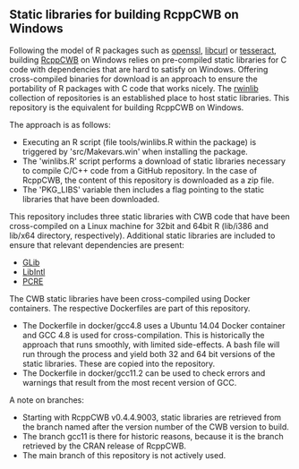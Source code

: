 ## Static libraries for building RcppCWB on Windows

Following the model of R packages such as [openssl](https://github.com/jeroen/openssl/tree/master/tools), [libcurl](https://github.com/jeroen/curl) or [tesseract](https://github.com/ropensci/tesseract), building [RcppCWB](https://github.com/PolMine/RcppCWB) on Windows relies on pre-compiled static libraries for C code with dependencies that are hard to satisfy on Windows. Offering cross-compiled binaries for download is an approach to ensure the portability of R packages with C code that works nicely. The [rwinlib](https://github.com/rwinlib) collection of repositories is an established place to host static libraries. This repository is the equivalent for building RcppCWB on Windows.

The approach is as follows:

- Executing an R script (file tools/winlibs.R within the package) is triggered by 'src/Makevars.win' when installing the package. 
- The 'winlibs.R' script performs a download of static libraries necessary to compile C/C++ code from a GitHub repository. In the case of RcppCWB, the content of this repository is downloaded as a zip file.
- The 'PKG_LIBS' variable then includes a flag pointing to the static libraries that have been downloaded.

This repository includes three static libraries with CWB code that have been cross-compiled on a Linux machine for 32bit and 64bit R (lib/i386 and lib/x64 directory, respectively). Additional static libraries are included to ensure that relevant dependencies are present:

- [GLib](https://developer.gnome.org/glib/)
- [LibIntl](http://gnuwin32.sourceforge.net/packages/libintl.htm)
- [PCRE](https://www.pcre.org)

The CWB static libraries have been cross-compiled using Docker containers. The respective Dockerfiles are part of this repository.

- The Dockerfile in docker/gcc4.8 uses a Ubuntu 14.04 Docker container and GCC 4.8 is used for cross-compilation. This is historically the approach that runs smoothly, with limited side-effects. A bash file will run through the process and yield both 32 and 64 bit versions of the static libraries. These are copied into the repository.
- The Dockerfile in docker/gcc11.2 can be used to check errors and warnings that result from the most recent version of GCC.

A note on branches:

- Starting with RcppCWB v0.4.4.9003, static libraries are retrieved from the branch named after the version number of the CWB version to build.
- The branch gcc11 is there for historic reasons, because it is the branch retrieved by the CRAN release of RcppCWB.
- The main branch of this repository is not actively used.



